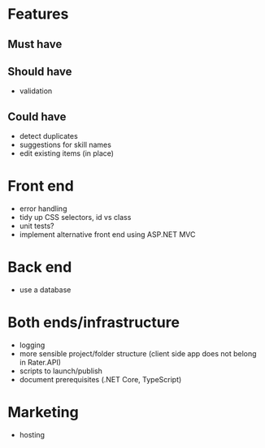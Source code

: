 # Features

## Must have

## Should have
- validation

## Could have
- detect duplicates
- suggestions for skill names
- edit existing items (in place)

# Front end
- error handling
- tidy up CSS selectors, id vs class
- unit tests?
- implement alternative front end using ASP.NET MVC

# Back end
- use a database

# Both ends/infrastructure
- logging
- more sensible project/folder structure (client side app does not belong in Rater.API)
- scripts to launch/publish
- document prerequisites (.NET Core, TypeScript)

# Marketing
- hosting
